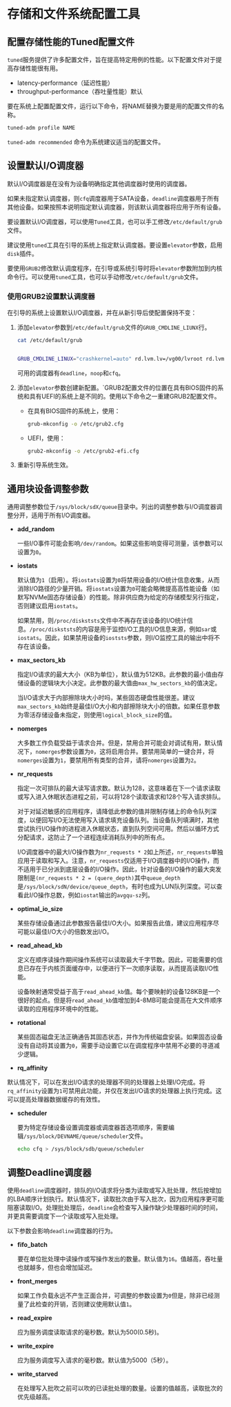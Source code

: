 # 存储和文件系统配置工具

## 配置存储性能的Tuned配置文件

`tuned`服务提供了许多配置文件，旨在提高特定用例的性能。以下配置文件对于提高存储性能很有用。

- latency-performance（延迟性能）
- throughput-performance（吞吐量性能）默认

要在系统上配置配置文件，运行以下命令，将NAME替换为要是用的配置文件的名称。

```bash
tuned-adm profile NAME
```

`tuned-adm recommended` 命令为系统建议适当的配置文件。

## 设置默认I/O调度器

默认I/O调度器是在没有为设备明确指定其他调度器时使用的调度器。

如果未指定默认调度器，则`cfq`调度器用于SATA设备，`deadline`调度器用于所有其他设备。如果按照本说明指定默认调度器，则该默认调度器将应用于所有设备。

要设置默认I/O调度器，可以使用`Tuned`工具，也可以手工修改`/etc/default/grub`文件。

建议使用`tuned`工具在引导的系统上指定默认调度器。要设置`elevator`参数，启用`disk`插件。

要使用`GRUB2`修改默认调度程序，在引导或系统引导时将`elevator`参数附加到内核命令行。可以使用`tuned`工具，也可以手动修改`/etc/default/grub`文件。



### 使用GRUB2设置默认调度器

在引导的系统上设置默认I/O调度器，并在从新引导后使配置保持不变：

1. 添加`elevator`参数到`/etc/default/grub`文件的`GRUB_CMDLINE_LIUNX`行。

   ```bash
   cat /etc/default/grub
   
   
   GRUB_CMDLINE_LINUX="crashkernel=auto" rd.lvm.lv=/vg00/lvroot rd.lvm.lv=vg--/lvswap elevator
   ```

   可用的调度器有`deadline`，`noop`和`cfq`。

2. 添加`elevator`参数创建新配置。`GRUB2配置文件的位置在具有BIOS固件的系统和具有UEFI的系统上是不同的。使用以下命令之一重建GRUB2配置文件。

   - 在具有BIOS固件的系统上，使用：

     ``````bash
     grub-mkconfig -o /etc/grub2.cfg
     ``````

   - UEFI，使用：

     ```bash
     grub2-mkconfig -o /etc/grub2-efi.cfg
     ```

     

3. 重新引导系统生效。

   

## 通用块设备调整参数

通用调整参数位于`/sys/block/sdX/queue`目录中。列出的调整参数与I/O调度器调整分开，适用于所有I/O调度器。

- **add_random**

  一些I/O事件可能会影响`/dev/random`。如果这些影响变得可测量，该参数可以设置为`0`。

- **iostats**

  默认值为`1`（启用）。将`iostats`设置为`0`将禁用设备的I/O统计信息收集，从而消除I/O路径的少量开销。将`iostats`设置为`0`可能会略微提高高性能设备（如默写NVMe固态存储设备）的性能。除非供应商为给定的存储模型另行指定，否则建议启用`iostats`。

  如果禁用，则`/proc/diskststs`文件中不再存在该设备的I/O统计信息。`/proc/diskststs`的内容是用于监控I/O工具的I/O信息来源，例如`sar`或`iostats`。因此，如果禁用设备的`ioststs`参数，则I/O监控工具的输出中将不存在该设备。

- **max_sectors_kb**

  指定I/O请求的最大大小（KB为单位），默认值为512KB。此参数的最小值由存储设备的逻辑块大小决定。此参数的最大值由`max_hw_sectors_kb`的值决定。

  当I/O请求大于内部擦除块大小时吗，某些固态硬盘性能很差。建议`max_sectors_kb`始终是最佳I/O大小和内部擦除块大小的倍数。如果任意参数为零活存储设备未指定，则使用`logical_block_size`的值。

- **nomerges**

  大多数工作负载受益于请求合并。但是，禁用合并可能会对调试有用，默认情况下，`nomerges`参数设置为`0`，这将启用合并。要禁用简单的一键合并，将`nomerges`设置为`1`，要禁用所有类型的合并，请将`nomerges`设置为`2`。

- **nr_requests**

  指定一次可排队的最大读写请求数。默认为128，这意味着在下一个请求读取或写入进入休眠状态进程之前，可以将128个读取请求和128个写入请求排队。

  对于对延迟敏感的应用程序，请降低此参数的值并限制存储上的命令队列深度，以便回写I/O无法使用写入请求填充设备队列。当设备队列填满时，其他尝试执行I/O操作的进程进入休眠状态，直到队列空间可用。然后以循环方式分配请求，这防止了一个进程连续消耗队列中的所有点。

  I/O调度器中的最大I/O操作数为`nr_requests * 2`如上所述，`nr_requests`单独应用于读取和写入。注意，`nr_requests`仅适用于I/O调度器中的I/O操作，而不适用于已分派到底层设备的I/O操作。因此，针对设备的I/O操作的最大突发限制是`(nr_requests * 2 = (quere_depth)`其中`queue_depth`是`/sys/block/sdN/device/queue_depth`，有时也成为LUN队列深度。可以查看此I/O操作总数，例如`iostat`输出的`avgqu-sz`列。

- **optimal_io_size**

  某些存储设备通过此参数报告最佳I/O大小。如果报告此值，建议应用程序尽可能以最佳I/O大小的倍数发出I/O。

- **read_ahead_kb**

  定义在顺序读操作期间操作系统可以读取最大千字节数。因此，可能需要的信息已存在于内核页面缓存中，以便进行下一次顺序读取，从而提高读取I/O性能。

  设备映射通常受益于高于`read_ahead_kb`值。每个要映射的设备128KB是一个很好的起点。但是将`read_ahead_kb`值增加到4-8MB可能会提高在大文件顺序读取的应用程序环境中的性能。

- **rotational**

  某些固态磁盘无法正确通告其固态状态，并作为传统磁盘安装。如果固态设备没有自动将其设置为`0`，需要手动设置它以在调度程序中禁用不必要的寻道减少逻辑。

-  **rq_affinity**

  默认情况下，可以在发出I/O请求的处理器不同的处理器上处理I/O完成。将`rq_affinity`设置为`1`可禁用此功能，并仅在发出I/O请求的处理器上执行完成。这可以提高处理器数据缓存的有效性。

- **scheduler**

  要为特定存储设备设置调度器或调度器首选项顺序，需要编辑`/sys/block/DEVNAME/queue/scheduler`文件。

  ```bash
  echo cfq > /sys/block/sdb/queue/scheduler
  ```

## 调整Deadline调度器

使用`deadline`调度器时，排队的I/O请求将分类为读取或写入批处理，然后按增加的LBA顺序计划执行。默认情况下，读取批次由于写入批次，因为应用程序更可能阻塞读取I/O。处理批处理后，`deadline`会检查写入操作缺少处理器时间的时间，并更具需要调度下一个读取或写入批处理。

以下参数会影响`deadline`调度器的行为。

- **fifo_batch**

  要在单位批处理中读操作或写操作发出的数量。默认值为`16`。值越高，吞吐量也就越多，但也会增加延迟。

- **front_merges**

  如果工作负载永远不产生正面合并，可调整的参数设置为`0`但是，除非已经测量了此检查的开销，否则建议使用默认值`1`。

- **read_expire**

  应为服务调度读取请求的毫秒数。默认为500(0.5秒)。

- **write_expire**

  应为服务调度写入请求的毫秒数。默认值为5000（5秒）。

- **write_starved**

  在处理写入批吹之前可以吹的已读批处理的数量。设置的值越高，读取批次的优先级越高。